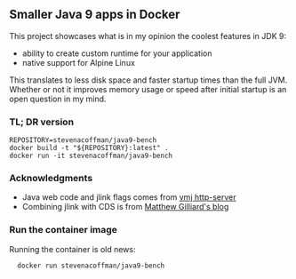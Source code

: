 ## Smaller Java 9 apps in Docker

This project showcases what is in my opinion the coolest features in JDK 9:

 * ability to create custom runtime for your application
 * native support for Alpine Linux

This translates to less disk space and faster startup times than the full JVM. Whether or not it improves memory usage or speed after initial startup is an open question in my mind.

### TL; DR version

```
REPOSITORY=stevenacoffman/java9-bench
docker build -t "${REPOSITORY}:latest" .
docker run -it stevenacoffman/java9-bench
```

### Acknowledgments

+ Java web code and jlink flags comes from [vmj http-server](https://github.com/vmj/http-server)
+ Combining jlink with CDS is from [Matthew Gilliard's blog](http://mjg123.github.io/2017/11/07/Java-modules-and-jlink.html)

### Run the container image

Running the container is old news:

```
  docker run stevenacoffman/java9-bench
```
